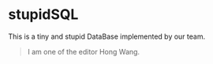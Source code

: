 # stupidSQL
This is a tiny and stupid DataBase implemented by our team.
>I am one of the editor Hong Wang.